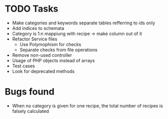 # TODO Tasks

- Make categories and keywords separate tables refferring to ids only
- Add indices to schemata
- Category is 1:n mappiung with recipe -> make column out of it
- Refactor Service files
	- Use Polymophism for checks
	- Separate checks from file operations
- Remove non-used controller
- Usage of PHP objects instead of arrays
- Test cases
- Look for deprecated methods

# Bugs found
- When no category is given for one recipe, the total number of recipes is falsely calculated
